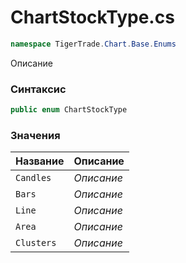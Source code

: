 
# ChartStockType.cs
```csharp
namespace TigerTrade.Chart.Base.Enums
```



Описание

### Синтаксис
```csharp
public enum ChartStockType
```


### Значения
| Название | Описание |
| --- | --- |
| `Candles` | *Описание* |
| `Bars` | *Описание* |
| `Line` | *Описание* |
| `Area` | *Описание* |
| `Clusters` | *Описание* |




